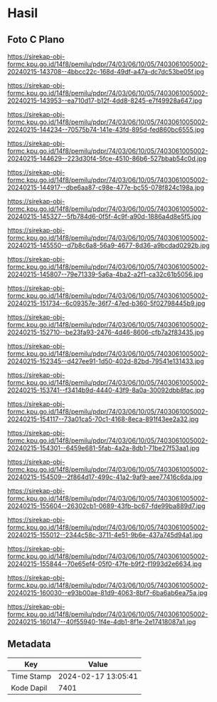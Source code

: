 # Hasil

## Foto C Plano

https://sirekap-obj-formc.kpu.go.id/14f8/pemilu/pdpr/74/03/06/10/05/7403061005002-20240215-143708--4bbcc22c-168d-49df-a47a-dc7dc53be05f.jpg

https://sirekap-obj-formc.kpu.go.id/14f8/pemilu/pdpr/74/03/06/10/05/7403061005002-20240215-143953--ea710d17-b12f-4dd8-8245-e7f49928a647.jpg

https://sirekap-obj-formc.kpu.go.id/14f8/pemilu/pdpr/74/03/06/10/05/7403061005002-20240215-144234--70575b74-141e-43fd-895d-fed860bc6555.jpg

https://sirekap-obj-formc.kpu.go.id/14f8/pemilu/pdpr/74/03/06/10/05/7403061005002-20240215-144629--223d30f4-5fce-4510-86b6-527bbab54c0d.jpg

https://sirekap-obj-formc.kpu.go.id/14f8/pemilu/pdpr/74/03/06/10/05/7403061005002-20240215-144917--dbe6aa87-c98e-477e-bc55-078f824c198a.jpg

https://sirekap-obj-formc.kpu.go.id/14f8/pemilu/pdpr/74/03/06/10/05/7403061005002-20240215-145327--5fb784d6-0f5f-4c9f-a90d-1886a4d8e5f5.jpg

https://sirekap-obj-formc.kpu.go.id/14f8/pemilu/pdpr/74/03/06/10/05/7403061005002-20240215-145550--d7b8c6a8-56a9-4677-8d36-a9bcdad0292b.jpg

https://sirekap-obj-formc.kpu.go.id/14f8/pemilu/pdpr/74/03/06/10/05/7403061005002-20240215-145807--79e71339-5a6a-4ba2-a2f1-ca32c61b5056.jpg

https://sirekap-obj-formc.kpu.go.id/14f8/pemilu/pdpr/74/03/06/10/05/7403061005002-20240215-151734--6c09357e-36f7-47ed-b360-5f02798445b9.jpg

https://sirekap-obj-formc.kpu.go.id/14f8/pemilu/pdpr/74/03/06/10/05/7403061005002-20240215-152710--be23fa93-2476-4d46-8606-cfb7a2f83435.jpg

https://sirekap-obj-formc.kpu.go.id/14f8/pemilu/pdpr/74/03/06/10/05/7403061005002-20240215-152345--d427ee91-1d50-402d-82bd-79541e131433.jpg

https://sirekap-obj-formc.kpu.go.id/14f8/pemilu/pdpr/74/03/06/10/05/7403061005002-20240215-153741--f3414b9d-4440-43f9-8a0a-30092dbb8fac.jpg

https://sirekap-obj-formc.kpu.go.id/14f8/pemilu/pdpr/74/03/06/10/05/7403061005002-20240215-154117--73a01ca5-70c1-4168-8eca-891f43ee2a32.jpg

https://sirekap-obj-formc.kpu.go.id/14f8/pemilu/pdpr/74/03/06/10/05/7403061005002-20240215-154301--6459e681-5fab-4a2a-8db1-71be27f53aa1.jpg

https://sirekap-obj-formc.kpu.go.id/14f8/pemilu/pdpr/74/03/06/10/05/7403061005002-20240215-154509--2f864d17-499c-41a2-9af9-aee77416c6da.jpg

https://sirekap-obj-formc.kpu.go.id/14f8/pemilu/pdpr/74/03/06/10/05/7403061005002-20240215-155604--26302cb1-0689-43fb-bc67-fde99ba889d7.jpg

https://sirekap-obj-formc.kpu.go.id/14f8/pemilu/pdpr/74/03/06/10/05/7403061005002-20240215-155012--2344c58c-3711-4e51-9b6e-437a745d94a1.jpg

https://sirekap-obj-formc.kpu.go.id/14f8/pemilu/pdpr/74/03/06/10/05/7403061005002-20240215-155844--70e65ef4-05f0-47fe-b9f2-f1993d2e6634.jpg

https://sirekap-obj-formc.kpu.go.id/14f8/pemilu/pdpr/74/03/06/10/05/7403061005002-20240215-160030--e93b00ae-81d9-4063-8bf7-6ba6ab6ea75a.jpg

https://sirekap-obj-formc.kpu.go.id/14f8/pemilu/pdpr/74/03/06/10/05/7403061005002-20240215-160147--40f55940-1f4e-4db1-8f1e-2e17418087a1.jpg


## Metadata

| Key        | Value               |
| ---------- | ------------------- |
| Time Stamp | 2024-02-17 13:05:41 |
| Kode Dapil | 7401                |



